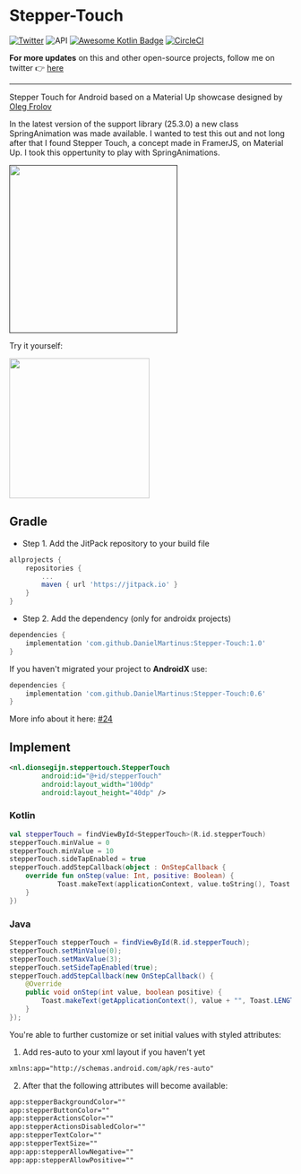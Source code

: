 # Stepper-Touch


[![Twitter](https://img.shields.io/badge/Twitter-@dionsegijn-blue.svg?style=flat)](http://twitter.com/dionsegijn) ![API](https://img.shields.io/badge/API-16%2B-blue.svg?style=flat) [![Awesome Kotlin Badge](https://kotlin.link/awesome-kotlin.svg)](https://github.com/KotlinBy/awesome-kotlin) [![CircleCI](https://circleci.com/gh/DanielMartinus/Stepper-Touch/tree/master.svg?style=svg)](https://circleci.com/gh/DanielMartinus/Stepper-Touch/tree/master)

**For more updates** on this and other open-source projects, follow me on twitter 👉 [here](https://twitter.com/DionSegijn)

---

Stepper Touch for Android based on a Material Up showcase designed by [Oleg Frolov](https://material.uplabs.com/posts/stepper-touch-interface)

In the latest version of the support library (25.3.0) a new class SpringAnimation was made available. I wanted to test this out and not long after that I found Stepper Touch, a concept made in FramerJS, on Material Up. I took this oppertunity to play with SpringAnimations.

[<img src="media/demo.gif" width="300" />]()

Try it yourself:

[<img src="media/google-play-badge.png" width="250" />](https://play.google.com/store/apps/details?id=nl.dionsegijn.steppertouchdemo)

## Gradle

* Step 1. Add the JitPack repository to your build file

```gradle
allprojects {
    repositories {
        ...
        maven { url 'https://jitpack.io' }
    }
}
```

* Step 2. Add the dependency (only for androidx projects)

```gradle
dependencies {
	implementation 'com.github.DanielMartinus:Stepper-Touch:1.0'
}
```

If you haven't migrated your project to **AndroidX** use:
```gradle
dependencies {
	implementation 'com.github.DanielMartinus:Stepper-Touch:0.6'
}
```


More info about it here: [#24](https://github.com/DanielMartinus/Stepper-Touch/issues/24)

## Implement

```XML
<nl.dionsegijn.steppertouch.StepperTouch
        android:id="@+id/stepperTouch"
        android:layout_width="100dp"
        android:layout_height="40dp" />
```

### Kotlin

```Kotlin
val stepperTouch = findViewById<StepperTouch>(R.id.stepperTouch)
stepperTouch.minValue = 0
stepperTouch.minValue = 10
stepperTouch.sideTapEnabled = true
stepperTouch.addStepCallback(object : OnStepCallback {
	override fun onStep(value: Int, positive: Boolean) {
    		Toast.makeText(applicationContext, value.toString(), Toast.LENGTH_SHORT).show()
	}
})
```

### Java

```Java
StepperTouch stepperTouch = findViewById(R.id.stepperTouch);
stepperTouch.setMinValue(0);
stepperTouch.setMaxValue(3);
stepperTouch.setSideTapEnabled(true);
stepperTouch.addStepCallback(new OnStepCallback() {
    @Override
    public void onStep(int value, boolean positive) {
        Toast.makeText(getApplicationContext(), value + "", Toast.LENGTH_SHORT).show();
    }
});
```

You're able to further customize or set initial values with styled attributes:

1) Add res-auto to your xml layout if you haven't yet

```XML
xmlns:app="http://schemas.android.com/apk/res-auto"
```

2) After that the following attributes will become available:

```XML
app:stepperBackgroundColor=""
app:stepperButtonColor=""
app:stepperActionsColor=""
app:stepperActionsDisabledColor=""
app:stepperTextColor=""
app:stepperTextSize=""
app:app:stepperAllowNegative=""
app:app:stepperAllowPositive=""
```
